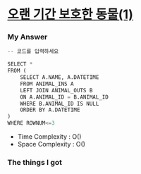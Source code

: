 # [오랜 기간 보호한 동물(1)](https://school.programmers.co.kr/learn/courses/30/lessons/59044)

### My Answer

```python
-- 코드를 입력하세요

SELECT *
FROM (
    SELECT A.NAME, A.DATETIME
    FROM ANIMAL_INS A
    LEFT JOIN ANIMAL_OUTS B
    ON A.ANIMAL_ID = B.ANIMAL_ID
    WHERE B.ANIMAL_ID IS NULL
    ORDER BY A.DATETIME
)
WHERE ROWNUM<=3
```

* Time Complexity : O()
* Space Complexity : O()



### The things I got
